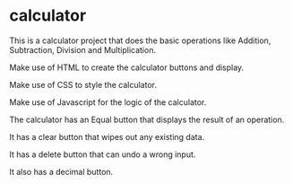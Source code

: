 # calculator
This is a calculator project that does the basic operations like Addition, Subtraction, Division and Multiplication.

Make use of HTML to create the calculator buttons and display.

Make use of CSS to style the calculator.

Make use of Javascript for the logic of the calculator.

The calculator has an Equal button that displays the result of an operation.

It has a clear button that wipes out any existing data.

It has a delete button that can undo a wrong input.

It also has a decimal button.
